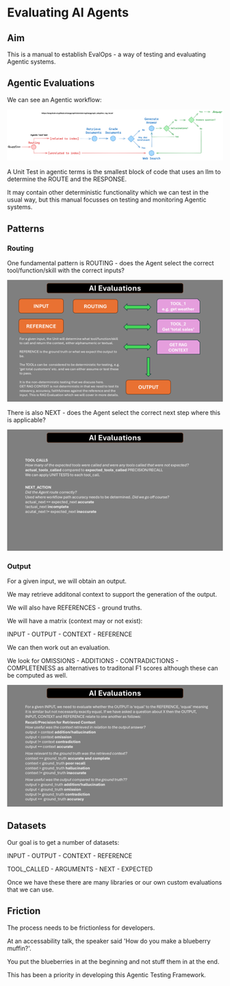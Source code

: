 # Evaluating AI Agents

## Aim

This is a manual to establish EvalOps - a way of testing and evaluating Agentic systems.

## Agentic Evaluations

We can see an Agentic workflow:

![Agentic Evaluation](./images/agentic-rag-langchain.png)

A Unit Test in agentic terms is the smallest block of code that uses an llm to determine the ROUTE and the RESPONSE.

It may contain other deterministic functionality which we can test in the usual way, but this manual focusses on testing and monitoring Agentic systems.


## Patterns

### Routing

One fundamental pattern is ROUTING - does the Agent select the correct tool/function/skill with the correct inputs?

![Agentic Evaluation](./images/evaluating-ai-agents-1.png)

There is also NEXT - does the Agent select the correct next step where this is applicable?

![Agentic Evaluation](./images/evaluating-ai-agents-4.png)

### Output

For a given input, we will obtain an output. 

We may retrieve additonal context to support the generation of the output.

We will also have REFERENCES - ground truths.

We will have a matrix (context may or not exist):

INPUT - OUTPUT - CONTEXT - REFERENCE

We can then work out an evaluation.

We look for OMISSIONS - ADDITIONS - CONTRADICTIONS - COMPLETENESS as alternatives to traditonal F1 scores although these can be computed as well.

![Agentic Evaluation](./images/evaluating-ai-agents-2.png)

## Datasets

Our goal is to get a number of datasets:

INPUT - OUTPUT - CONTEXT - REFERENCE

TOOL_CALLED - ARGUMENTS - NEXT - EXPECTED

Once we have these there are many libraries or our own custom evaluations that we can use.

## Friction

The process needs to be frictionless for developers.

At an accessability talk, the speaker said 'How do you make a blueberry muffin?'. 

You put the blueberries in at the beginning and not stuff them in at the end.

This has been a priority in developing this Agentic Testing Framework.


